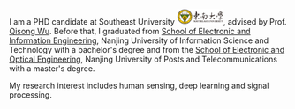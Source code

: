I am a PHD candidate at Southeast University <img src='./images/seu.jpg' style='width: 6em;'>, advised by Prof. [Qisong Wu](https://radio.seu.edu.cn/2018/0423/c19940a467676/page.htm). Before that, I graduated from [School of Electronic and Information Engineering](https://dxy.nuist.edu.cn/), Nanjing University of Information Science and Technology with a bachelor's degree and from the [School of Electronic and Optical Engineering](https://eoe.njupt.edu.cn/), Nanjing University of Posts and Telecommunications with a master's degree.

My research interest includes human sensing, deep learning and signal processing.
